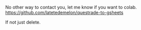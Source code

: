 No other way to contact you, let me know if you want to colab.  https://github.com/latetedemelon/questrade-to-gsheets

If not just delete.
